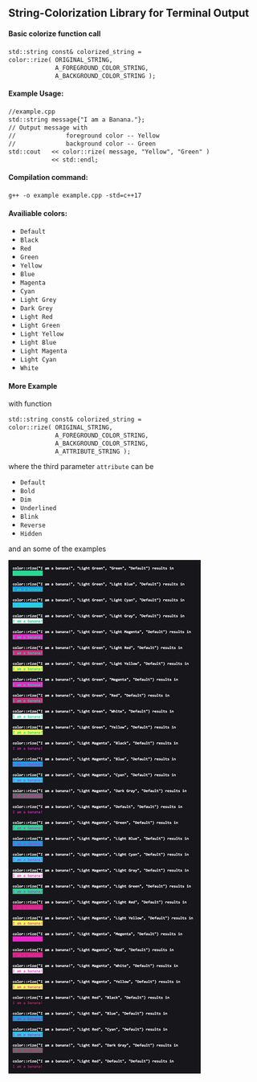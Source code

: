 ## String-Colorization Library for Terminal Output

#### Basic colorize function call

```
std::string const& colorized_string =
color::rize( ORIGINAL_STRING,
             A_FOREGROUND_COLOR_STRING, 
             A_BACKGROUND_COLOR_STRING );
```

#### Example Usage:

```
//example.cpp
std::string message{"I am a Banana."};
// Output message with 
//              foreground color -- Yellow
//              background color -- Green
std::cout   << color::rize( message, "Yellow", "Green" )
            << std::endl;
```

#### Compilation command:

```
g++ -o example example.cpp -std=c++17
```

#### Availiable colors:

+ `Default`
+ `Black`
+ `Red`
+ `Green`
+ `Yellow`
+ `Blue`
+ `Magenta`
+ `Cyan`
+ `Light Grey`
+ `Dark Grey`
+ `Light Red`
+ `Light Green`
+ `Light Yellow`
+ `Light Blue`
+ `Light Magenta`
+ `Light Cyan`
+ `White`

#### More Example

with function

```
std::string const& colorized_string =
color::rize( ORIGINAL_STRING,
             A_FOREGROUND_COLOR_STRING, 
             A_BACKGROUND_COLOR_STRING,
             A_ATTRIBUTE_STRING );
```

where the third parameter `attribute` can be

+ `Default`
+ `Bold`
+ `Dim`
+ `Underlined`
+ `Blink`
+ `Reverse`
+ `Hidden`

and an some of the examples

![Example Image](https://github.com/fengwang/colorize/blob/master/example.png?raw=true)





